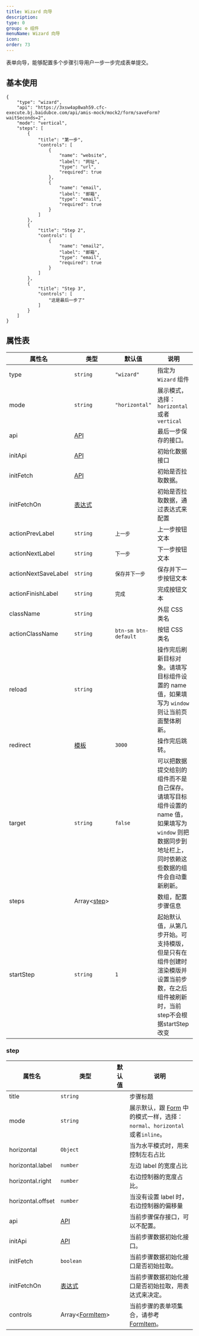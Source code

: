 ```yaml
---
title: Wizard 向导
description:
type: 0
group: ⚙ 组件
menuName: Wizard 向导
icon:
order: 73
---
```


表单向导，能够配置多个步骤引导用户一步一步完成表单提交。

## 基本使用

```schema: scope="body"
{
    "type": "wizard",
    "api": "https://3xsw4ap8wah59.cfc-execute.bj.baidubce.com/api/amis-mock/mock2/form/saveForm?waitSeconds=2",
    "mode": "vertical",
    "steps": [
        {
            "title": "第一步",
            "controls": [
                {
                    "name": "website",
                    "label": "网址",
                    "type": "url",
                    "required": true
                },
                {
                    "name": "email",
                    "label": "邮箱",
                    "type": "email",
                    "required": true
                }
            ]
        },
        {
            "title": "Step 2",
            "controls": [
                {
                    "name": "email2",
                    "label": "邮箱",
                    "type": "email",
                    "required": true
                }
            ]
        },
        {
            "title": "Step 3",
            "controls": [
                "这是最后一步了"
            ]
        }
    ]
}
```

## 属性表

| 属性名              | 类型                                     | 默认值               | 说明                                                                                                                                                     |
| ------------------- | ---------------------------------------- | -------------------- | -------------------------------------------------------------------------------------------------------------------------------------------------------- |
| type                | `string`                                 | `"wizard"`           | 指定为 `Wizard` 组件                                                                                                                                     |
| mode                | `string`                                 | `"horizontal"`       | 展示模式，选择：`horizontal` 或者 `vertical`                                                                                                             |
| api                 | [API](../../docs/types/api)              |                      | 最后一步保存的接口。                                                                                                                                     |
| initApi             | [API](../../docs/types/api)              |                      | 初始化数据接口                                                                                                                                           |
| initFetch           | [API](../../docs/types/api)              |                      | 初始是否拉取数据。                                                                                                                                       |
| initFetchOn         | [表达式](../../docs/concepts/expression) |                      | 初始是否拉取数据，通过表达式来配置                                                                                                                       |
| actionPrevLabel     | `string`                                 | `上一步`             | 上一步按钮文本                                                                                                                                           |
| actionNextLabel     | `string`                                 | `下一步`             | 下一步按钮文本                                                                                                                                           |
| actionNextSaveLabel | `string`                                 | `保存并下一步`       | 保存并下一步按钮文本                                                                                                                                     |
| actionFinishLabel   | `string`                                 | `完成`               | 完成按钮文本                                                                                                                                             |
| className           | `string`                                 |                      | 外层 CSS 类名                                                                                                                                            |
| actionClassName     | `string`                                 | `btn-sm btn-default` | 按钮 CSS 类名                                                                                                                                            |
| reload              | `string`                                 |                      | 操作完后刷新目标对象。请填写目标组件设置的 name 值，如果填写为 `window` 则让当前页面整体刷新。                                                           |
| redirect            | [模板](../../docs/concepts/template)     | `3000`               | 操作完后跳转。                                                                                                                                           |
| target              | `string`                                 | `false`              | 可以把数据提交给别的组件而不是自己保存。请填写目标组件设置的 name 值，如果填写为 `window` 则把数据同步到地址栏上，同时依赖这些数据的组件会自动重新刷新。 |
| steps               | Array<[step](#step)>                     |                      | 数组，配置步骤信息                                                                                                                                       |
| startStep           | `string`                                 |  `1`                 | 起始默认值，从第几步开始。可支持模版，但是只有在组件创建时渲染模版并设置当前步数，在之后组件被刷新时，当前step不会根据startStep改变                                    |
### step

| 属性名            | 类型                                     | 默认值 | 说明                                                                                          |
| ----------------- | ---------------------------------------- | ------ | --------------------------------------------------------------------------------------------- |
| title             | `string`                                 |        | 步骤标题                                                                                      |
| mode              | `string`                                 |        | 展示默认，跟 [Form](./Form/Form.md) 中的模式一样，选择： `normal`、`horizontal`或者`inline`。 |
| horizontal        | `Object`                                 |        | 当为水平模式时，用来控制左右占比                                                              |
| horizontal.label  | `number`                                 |        | 左边 label 的宽度占比                                                                         |
| horizontal.right  | `number`                                 |        | 右边控制器的宽度占比。                                                                        |
| horizontal.offset | `number`                                 |        | 当没有设置 label 时，右边控制器的偏移量                                                       |
| api               | [API](../../docs/types/api)              |        | 当前步骤保存接口，可以不配置。                                                                |
| initApi           | [API](../../docs/types/api)              |        | 当前步骤数据初始化接口。                                                                      |
| initFetch         | `boolean`                                |        | 当前步骤数据初始化接口是否初始拉取。                                                          |
| initFetchOn       | [表达式](../../docs/concepts/expression) |        | 当前步骤数据初始化接口是否初始拉取，用表达式来决定。                                          |
| controls          | Array<[FormItem](./form/formItem)>       |        | 当前步骤的表单项集合，请参考 [FormItem](./form/formItem)。                                    |
